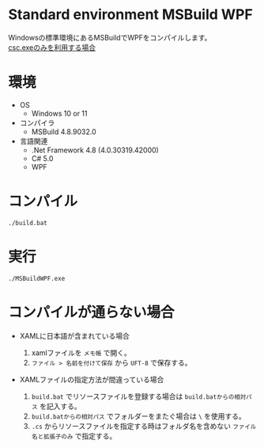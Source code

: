 # Standard environment MSBuild WPF

Windowsの標準環境にあるMSBuildでWPFをコンパイルします。  
[csc.exeのみを利用する場合](https://github.com/Mokuichi147/StandardEnvironment4WPF)


# 環境

- OS
    - Windows 10 or 11
- コンパイラ
    - MSBuild 4.8.9032.0
- 言語関連
    - .Net Framework 4.8 (4.0.30319.42000)
    - C# 5.0
    - WPF


# コンパイル

```
./build.bat
```


# 実行

```
./MSBuildWPF.exe
```

# コンパイルが通らない場合

- XAMLに日本語が含まれている場合  
    1. xamlファイルを `メモ帳` で開く。
    2. `ファイル > 名前を付けて保存` から `UFT-8` で保存する。

- XAMLファイルの指定方法が間違っている場合
    1. `build.bat` でリソースファイルを登録する場合は `build.batからの相対パス` を記入する。
    2. `build.batからの相対パス` でフォルダーをまたぐ場合は `\` を使用する。
    3. `.cs` からリソースファイルを指定する時はフォルダ名を含めない `ファイル名と拡張子のみ` で指定する。